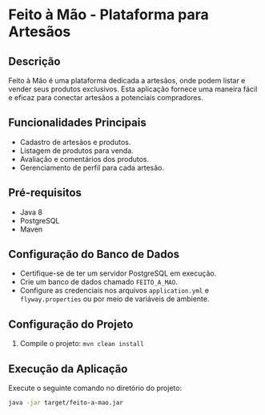 # Feito à Mão - Plataforma para Artesãos

## Descrição
Feito à Mão é uma plataforma dedicada a artesãos, onde podem listar e vender seus produtos exclusivos. Esta aplicação fornece uma maneira fácil e eficaz para conectar artesãos a potenciais compradores.

## Funcionalidades Principais
- Cadastro de artesãos e produtos.
- Listagem de produtos para venda.
- Avaliação e comentários dos produtos.
- Gerenciamento de perfil para cada artesão.

## Pré-requisitos
- Java 8
- PostgreSQL
- Maven

## Configuração do Banco de Dados
- Certifique-se de ter um servidor PostgreSQL em execução.
- Crie um banco de dados chamado `FEITO_A_MAO`.
- Configure as credenciais nos arquivos `application.yml` e `flyway.properties`  ou por meio de variáveis de ambiente.

## Configuração do Projeto
1. Compile o projeto: `mvn clean install`

## Execução da Aplicação
Execute o seguinte comando no diretório do projeto:
```bash
java -jar target/feito-a-mao.jar
